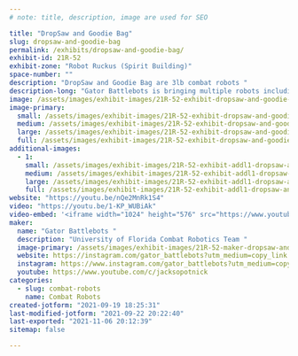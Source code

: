 ```yaml
---
# note: title, description, image are used for SEO

title: "DropSaw and Goodie Bag"
slug: dropsaw-and-goodie-bag
permalink: /exhibits/dropsaw-and-goodie-bag/
exhibit-id: 21R-52
exhibit-zone: "Robot Ruckus (Spirit Building)"
space-number: ""
description: "DropSaw and Goodie Bag are 3lb combat robots "
description-long: "Gator Battlebots is bringing multiple robots including DropSaw and Goodie Bag"
image: /assets/images/exhibit-images/21R-52-exhibit-dropsaw-and-goodie-bag-fa9b59ca-7bc0-4c16-a57c-867d066e50cf-large.jpeg
image-primary: 
  small: /assets/images/exhibit-images/21R-52-exhibit-dropsaw-and-goodie-bag-fa9b59ca-7bc0-4c16-a57c-867d066e50cf-small.jpeg
  medium: /assets/images/exhibit-images/21R-52-exhibit-dropsaw-and-goodie-bag-fa9b59ca-7bc0-4c16-a57c-867d066e50cf-medium.jpeg
  large: /assets/images/exhibit-images/21R-52-exhibit-dropsaw-and-goodie-bag-fa9b59ca-7bc0-4c16-a57c-867d066e50cf-large.jpeg
  full: /assets/images/exhibit-images/21R-52-exhibit-dropsaw-and-goodie-bag-fa9b59ca-7bc0-4c16-a57c-867d066e50cf-full.jpeg
additional-images: 
  - 1:
    small: /assets/images/exhibit-images/21R-52-exhibit-addl1-dropsaw-and-goodie-bag-dd4bf234-c6b6-4106-a025-15ee649ec80e-small.jpeg
    medium: /assets/images/exhibit-images/21R-52-exhibit-addl1-dropsaw-and-goodie-bag-dd4bf234-c6b6-4106-a025-15ee649ec80e-medium.jpeg
    large: /assets/images/exhibit-images/21R-52-exhibit-addl1-dropsaw-and-goodie-bag-dd4bf234-c6b6-4106-a025-15ee649ec80e-large.jpeg
    full: /assets/images/exhibit-images/21R-52-exhibit-addl1-dropsaw-and-goodie-bag-dd4bf234-c6b6-4106-a025-15ee649ec80e-full.jpeg
website: "https://youtu.be/nQe2MnRk1S4"
video: "https://youtu.be/1-KP_WUBiAk"
video-embed: '<iframe width="1024" height="576" src="https://www.youtube.com/embed/1-KP_WUBiAk?feature=oembed" frameborder="0" allow="accelerometer; autoplay; clipboard-write; encrypted-media; gyroscope; picture-in-picture" allowfullscreen></iframe>'
maker: 
  name: "Gator Battlebots "
  description: "University of Florida Combat Robotics Team "
  image-primary: /assets/images/exhibit-images/21R-52-maker-dropsaw-and-goodie-bag-6c91b726-9a66-499d-a612-778f5d281881-medium.png
  website: https://instagram.com/gator_battlebots?utm_medium=copy_link
  instagram: https://www.instagram.com/gator_battlebots?utm_medium=copy_link
  youtube: https://www.youtube.com/c/jacksopotnick
categories: 
  - slug: combat-robots
    name: Combat Robots
created-jotform: "2021-09-19 18:25:31"
last-modified-jotform: "2021-09-22 20:22:40"
last-exported: "2021-11-06 20:12:39"
sitemap: false

---
```

